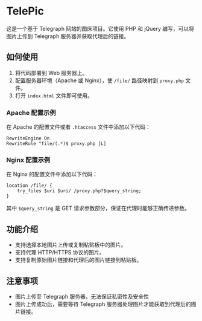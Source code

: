 # TelePic

这是一个基于 Telegraph 网站的图床项目。它使用 PHP 和 jQuery 编写，可以将图片上传到 Telegraph 服务器并获取代理后的链接。

## 如何使用

1. 将代码部署到 Web 服务器上。
2. 配置服务器环境（Apache 或 Nginx），使 `/file/` 路径映射到 `proxy.php` 文件。
3. 打开 `index.html` 文件即可使用。

### Apache 配置示例

在 Apache 的配置文件或者 `.htaccess` 文件中添加以下代码：

```apacheconf
RewriteEngine On
RewriteRule ^file/(.*)$ proxy.php [L]
```


### Nginx 配置示例

在 Nginx 的配置文件中添加以下代码：

```nginx
location /file/ {
    try_files $uri $uri/ /proxy.php?$query_string;
}
```

其中 `$query_string` 是 GET 请求参数部分，保证在代理时能够正确传递参数。

## 功能介绍

- 支持选择本地图片上传或复制粘贴板中的图片。
- 支持代理 HTTP/HTTPS 协议的图片。
- 支持复制原始图片链接和代理后的图片链接到粘贴板。

## 注意事项

- 图片上传至 Telegraph 服务器，无法保证私密性及安全性
- 图片上传成功后，需要等待 Telegraph 服务器处理图片才能获取到代理后的图片链接。